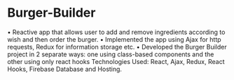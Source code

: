 # Burger-Builder
• Reactive app that allows user to add and remove ingredients according to wish and then order the burger. • Implemented the app using Ajax for http requests, Redux for information storage etc. • Developed the Burger Builder project in 2 separate ways: one using class-based components and the other using only react hooks  Technologies Used: React, Ajax, Redux, React Hooks, Firebase Database and Hosting.
